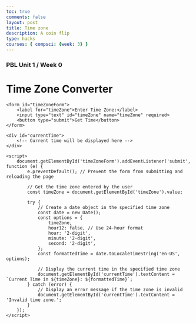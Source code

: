 ```yaml
---
toc: true
comments: false
layout: post
title: Time zone
description: A coin flip
type: hacks
courses: { compsci: {week: 3} }
---
```


### PBL Unit 1 / Week 0


<html lang="en">
<head>
    <meta charset="UTF-8">
    <title>Time Zone Converter</title>
</head>
<body>
    <h1>Time Zone Converter</h1>
    
    <form id="timeZoneForm">
        <label for="timeZone">Enter Time Zone:</label>
        <input type="text" id="timeZone" name="timeZone" required>
        <button type="submit">Get Time</button>
    </form>

    <div id="currentTime">
        <!-- Current time will be displayed here -->
    </div>

    <script>
        document.getElementById('timeZoneForm').addEventListener('submit', function (e) {
            e.preventDefault(); // Prevent the form from submitting and reloading the page

            // Get the time zone entered by the user
            const timeZone = document.getElementById('timeZone').value;

            try {
                // Create a date object in the specified time zone
                const date = new Date();
                const options = {
                    timeZone,
                    hour12: false, // Use 24-hour format
                    hour: '2-digit',
                    minute: '2-digit',
                    second: '2-digit',
                };
                const formattedTime = date.toLocaleTimeString('en-US', options);

                // Display the current time in the specified time zone
                document.getElementById('currentTime').textContent = `Current Time in ${timeZone}: ${formattedTime}`;
            } catch (error) {
                // Display an error message if the time zone is invalid
                document.getElementById('currentTime').textContent = 'Invalid time zone.';
            }
        });
    </script>
</body>
</html>